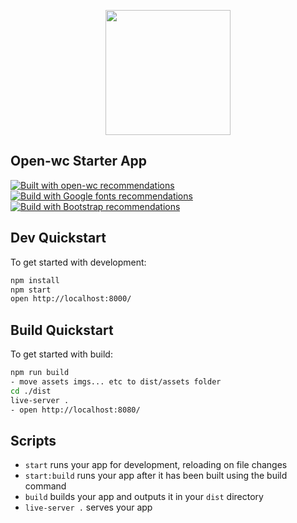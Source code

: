 <p align="center">
  <img width="200" src="https://open-wc.org/35ded306.svg"></img>
</p>

## Open-wc Starter App

[![Built with open-wc recommendations](https://img.shields.io/badge/built%20with-open--wc-blue.svg)](https://github.com/open-wc)
[![Build with Google fonts recommendations](https://img.shields.io/badge/built%20with-GoogleFonts-blue.svg)](https://fonts.google.com/) 
[![Build with Bootstrap recommendations](https://img.shields.io/badge/built%20with-Bootstrap-blue.svg)](https://getbootstrap.com/)

## Dev Quickstart

To get started with development:

```sh
npm install 
npm start
open http://localhost:8000/
```

## Build Quickstart

To get started with build:
```sh
npm run build
- move assets imgs... etc to dist/assets folder 
cd ./dist
live-server .
- open http://localhost:8080/
```

## Scripts

- `start` runs your app for development, reloading on file changes
- `start:build` runs your app after it has been built using the build command
- `build` builds your app and outputs it in your `dist` directory
- `live-server .` serves your app 

